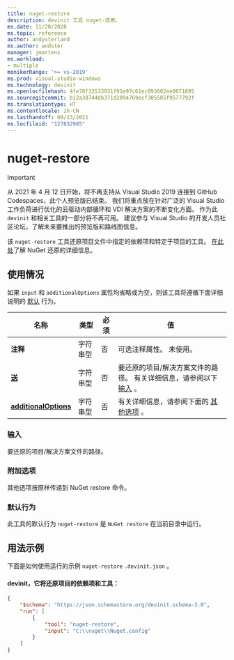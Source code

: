 ```yaml
---
title: nuget-restore
description: devinit 工具 nuget-还原。
ms.date: 11/20/2020
ms.topic: reference
author: andysterland
ms.author: andster
manager: jmartens
ms.workload:
- multiple
monikerRange: '>= vs-2019'
ms.prod: visual-studio-windows
ms.technology: devinit
ms.openlocfilehash: 4fe78f33533931f91e97c61ec093602ee0071895
ms.sourcegitcommit: b12a38744db371d2894769ecf305585f9577792f
ms.translationtype: HT
ms.contentlocale: zh-CN
ms.lasthandoff: 09/13/2021
ms.locfileid: "127832985"
---
```

# <a name="nuget-restore"></a>nuget-restore

> [!IMPORTANT]
> 从 2021 年 4 月 12 日开始，将不再支持从 Visual Studio 2019 连接到 GitHub Codespaces，此个人预览版已结束。 我们将重点放在针对广泛的 Visual Studio 工作负荷进行优化的云驱动内部循环和 VDI 解决方案的不断变化方面。 作为此 `devinit` 和相关工具的一部分将不再可用。 建议参与 Visual Studio 的开发人员社区论坛，了解未来要推出的预览版和路线图信息。

该 `nuget-restore` 工具还原项目文件中指定的依赖项和特定于项目的工具。 [在此处](/nuget/reference/cli-reference/cli-ref-restore)了解 NuGet 还原的详细信息。

## <a name="usage"></a>使用情况

如果 `input` 和 `additionalOptions` 属性均省略或为空，则该工具将遵循下面详细说明的 [默认](#default-behavior) 行为。

| 名称                                             | 类型   | 必须 | 值                                                                                |
|--------------------------------------------------|--------|----------|--------------------------------------------------------------------------------------|
| **注释**                                     | 字符串型 | 否       | 可选注释属性。 未使用。                                                |
| [**送**](#input)                              | 字符串型 | 否       | 要还原的项目/解决方案文件的路径。 有关详细信息，请参阅以下 [输入](#input) 。 |
| [**additionalOptions**](#additional-options)     | 字符串型 | 否       | 有关详细信息，请参阅下面的 [其他选项](#additional-options) 。                     |

### <a name="input"></a>输入

要还原的项目/解决方案文件的路径。

### <a name="additional-options"></a>附加选项

其他选项按原样传递到 NuGet restore 命令。

### <a name="default-behavior"></a>默认行为

此工具的默认行为 `nuget-restore` 是 `NuGet restore` 在当前目录中运行。

## <a name="example-usage"></a>用法示例
下面是如何使用运行的示例 `nuget-restore` `.devinit.json` 。

#### <a name="devinitjson-that-will-restore-dependencies-and-tools-of-a-project"></a>devinit，它将还原项目的依赖项和工具：
```json
{
    "$schema": "https://json.schemastore.org/devinit.schema-3.0",
    "run": [
        {
            "tool": "nuget-restore",
            "input": "C:\\nuget\\Nuget.config"
        }
    ]
}
```